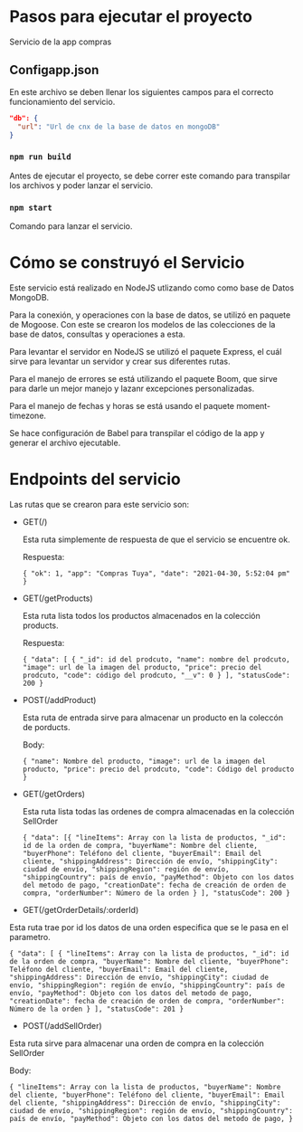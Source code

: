 # Pasos para ejecutar el proyecto

Servicio de la app compras

## Configapp.json

En este archivo se deben llenar los siguientes campos para el correcto funcionamiento del servicio.

```json
"db": {
  "url": "Url de cnx de la base de datos en mongoDB"
}
```

### `npm run build`

Antes de ejecutar el proyecto, se debe correr este comando para transpilar los archivos y poder lanzar el servicio.

### `npm start`

Comando para lanzar el servicio.

# Cómo se construyó el Servicio

Este servicio está realizado en NodeJS utlizando como como base de Datos MongoDB.

Para la conexión, y operaciones con la base de datos, se utilizó en paquete de Mogoose. Con este se crearon los modelos de las colecciones de la base de datos, consultas y operaciones a esta.

Para levantar el servidor en NodeJS se utilizó el paquete Express, el cuál sirve para levantar un servidor y crear sus diferentes rutas.

Para el manejo de errores se está utilizando el paquete Boom, que sirve para darle un mejor manejo y lazanr excepciones personalizadas.

Para el manejo de fechas y horas se está usando el paquete moment-timezone.

Se hace configuración de Babel para transpilar el código de la app y generar el archivo ejecutable.

# Endpoints del servicio

Las rutas que se crearon para este servicio son:

- GET(/)

    Esta ruta simplemente de respuesta de que el servicio se encuentre ok.
    
    Respuesta:

    ``{
        "ok": 1,
        "app": "Compras Tuya",
        "date": "2021-04-30, 5:52:04 pm"
    } ``

- GET(/getProducts)

    Esta ruta lista todos los productos almacenados en la colección products.

    Respuesta:

    ``{
    "data": [
        {
            "_id": id del prodcuto,
            "name": nombre del prodcuto,
            "image": url de la imagen del producto,
            "price": precio del prodcuto,
            "code": código del prodcuto,
            "__v": 0
        }
    ],
    "statusCode": 200
}``

- POST(/addProduct)

    Esta ruta de entrada sirve para almacenar un producto en la coleccón de porducts.

    Body:

    ``{
    "name": Nombre del producto,
    "image": url de la imagen del producto,
    "price": precio del prodcuto,
    "code": Código del producto
}``

- GET(/getOrders)

    Esta ruta lista todas las ordenes de compra almacenadas en la colección SellOrder

    ``{
    "data": [{
            "lineItems": Array con la lista de productos,
            "_id": id de la orden de compra,
            "buyerName": Nombre del cliente,
            "buyerPhone": Teléfono del cliente,
            "buyerEmail": Email del cliente,
            "shippingAddress": Dirección de envío,
            "shippingCity": ciudad de envío,
            "shippingRegion": región de envío,
            "shippingCountry": país de envío,
            "payMethod": Objeto con los datos del metodo de pago,
            "creationDate": fecha de creación de orden de compra,
            "orderNumber": Número de la orden
        }
    ],
    "statusCode": 200
}``

- GET(/getOrderDetails/:orderId)

Esta ruta trae por id los datos de una orden especifica que se le pasa en el parametro.

``{
    "data": [
        {
            "lineItems": Array con la lista de productos,
            "_id": id de la orden de compra,
            "buyerName": Nombre del cliente,
            "buyerPhone": Teléfono del cliente,
            "buyerEmail": Email del cliente,
            "shippingAddress": Dirección de envío,
            "shippingCity": ciudad de envío,
            "shippingRegion": región de envío,
            "shippingCountry": país de envío,
            "payMethod": Objeto con los datos del metodo de pago,
            "creationDate": fecha de creación de orden de compra,
            "orderNumber": Número de la orden
        }
    ],
    "statusCode": 201
}``

- POST(/addSellOrder)

Esta ruta sirve para almacenar una orden de compra en la colección SellOrder

Body:

``{
            "lineItems": Array con la lista de productos,
            "buyerName": Nombre del cliente,
            "buyerPhone": Teléfono del cliente,
            "buyerEmail": Email del cliente,
            "shippingAddress": Dirección de envío,
            "shippingCity": ciudad de envío,
            "shippingRegion": región de envío,
            "shippingCountry": país de envío,
            "payMethod": Objeto con los datos del metodo de pago,
        }``

